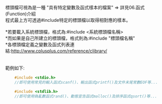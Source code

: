 標頭檔可視為是一種 "具有特定變數及函式樣本的檔案" ⇒ 詳見06.函式(Function)介紹
<br>
程式最上方可透過#include特定的標頭檔以取得相對應的樣本。
<br>
<br>
\*若要載入系統標頭檔，格式為:#include <系統標頭檔名稱>
<br>
\*而如果是自己所建立的標頭檔，格式則為:#include "標頭檔名稱"
<br>
\*各標頭檔定義之變數及函式列表連結:http://www.cplusplus.com/reference/clibrary/
<br>
<br>
<br>
範例如下:
```c
    #include <stdio.h>
    //即可使用常見的輸入函式scanf()、輸出函式printf()及文件末尾常數EOF等...

    #include <stdlib.h>
    //即可使用偽亂數函式rand()、動態宣告函式malloc()及排序函式qsort()等...
```
